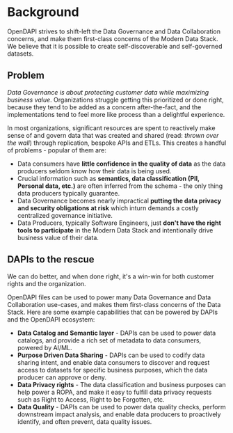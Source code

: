 # Background

OpenDAPI strives to shift-left the Data Governance and Data Collaboration concerns, and make them first-class concerns of the Modern Data Stack. We believe that it is possible to create self-discoverable and self-governed datasets.

## Problem

_Data Governance is about protecting customer data while maximizing business value_. Organizations struggle getting this prioritized or done right, because they tend to be added as a concern after-the-fact, and the implementations tend to feel more like process than a delightful experience.

In most organizations, significant resources are spent to reactively make sense of and govern data that was created and shared (read: _thrown over the wall_) through replication, bespoke APIs and ETLs. This creates a handful of problems - popular of them are:
- Data consumers have **little confidence in the quality of data** as the data producers seldom know how their data is being used.
- Crucial information such as **semantics, data classification (PII, Personal data, etc.)** are often inferred from the schema - the only thing data producers typically guarantee.
- Data Governance becomes nearly impractical **putting the data privacy and security obligations at risk** which inturn demands a costly centralized governance initiative.
- Data Producers, typically Software Engineers, just **don't have the right tools to participate** in the Modern Data Stack and intentionally drive business value of their data.

## DAPIs to the rescue

We can do better, and when done right, it's a win-win for both customer rights and the organization.

OpenDAPI files can be used to power many Data Governance and Data Collaboration use-cases, and makes them first-class concerns of the Data Stack. Here are some example capabilities that can be powered by DAPIs and the OpenDAPI ecosystem:

- **Data Catalog and Semantic layer** - DAPIs can be used to power data catalogs, and provide a rich set of metadata to data consumers, powered by AI/ML.
- **Purpose Driven Data Sharing** - DAPIs can be used to codify data sharing intent, and enable data consumers to discover and request access to datasets for specific business purposes, which the data producer can approve or deny.
- **Data Privacy rights** - The data classification and business purposes can help power a ROPA, and make it easy to fulfill data privacy requests such as Right to Access, Right to be Forgotten, etc.
- **Data Quality** - DAPIs can be used to power data quality checks, perform downstream impact analysis, and enable data producers to proactively identify, and often prevent, data quality issues.
